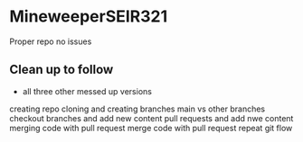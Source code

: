 # MineweeperSEIR321
Proper repo no issues

## Clean up to follow
  - all three other messed up versions



creating repo
cloning and creating branches
main vs other branches
checkout branches and add new content
pull requests and add nwe content
merging code with pull request
merge code with pull request
repeat git flow




